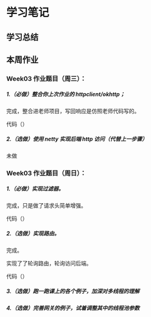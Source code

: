 # 学习笔记



## 学习总结





## 本周作业

### Week03 作业题目（周三）：

##### 1.（必做）整合你上次作业的 httpclient/okhttp；

完成，整合进老师项目，写回响应是仿照老师代码写的。

代码（）

##### 2.（选做）使用 netty 实现后端 http 访问（代替上一步骤）

未做



### Week03 作业题目（周日）：

##### 1.（必做）实现过滤器。

完成，只是做了请求头简单增强。

代码（）

##### 2.（选做）实现路由。

完成。

实现了了轮询路由，轮询访问后端。

代码（）

##### 3.（选做）跑一跑课上的各个例子，加深对多线程的理解



##### 4.（选做）完善网关的例子，试着调整其中的线程池参数